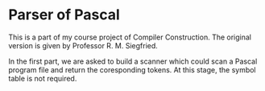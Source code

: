 # Parser of Pascal
This is a part of my course project of Compiler Construction. The
original version is given by Professor R. M. Siegfried.

In the first part, we are asked to build a scanner which could scan a Pascal program file and return the coresponding tokens. 
At this stage, the symbol table is not required. 
